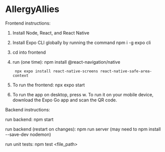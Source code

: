 # AllergyAllies

Frontend instructions:
1. Install Node, React, and React Native
2. Install Expo CLI globally by running the command npm i -g expo cli
3. cd into frontend
4. run (one time): 
        npm install @react-navigation/native

        npx expo install react-native-screens react-native-safe-area-context

5. To run the frontend:
        npx expo start

6. To run the app on desktop, press w. To run it on your mobile device, download the Expo Go app and scan the QR code.


Backend instructions:

run backend: npm start

run backend (restart on changes): npm run server (may need to npm install --save-dev nodemon)

run unit tests: npm test <file_path> 
